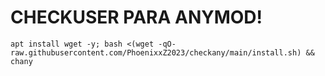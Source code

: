 # CHECKUSER PARA ANYMOD!

```
apt install wget -y; bash <(wget -qO- raw.githubusercontent.com/PhoenixxZ2023/checkany/main/install.sh) && chany 
```
